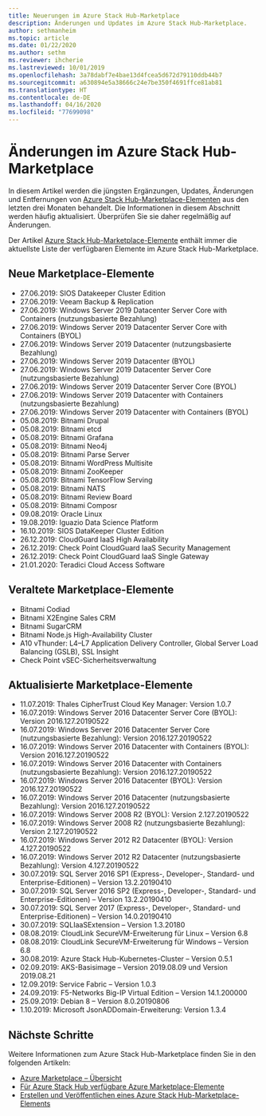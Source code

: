 ```yaml
---
title: Neuerungen im Azure Stack Hub-Marketplace
description: Änderungen und Updates im Azure Stack Hub-Marketplace.
author: sethmanheim
ms.topic: article
ms.date: 01/22/2020
ms.author: sethm
ms.reviewer: ihcherie
ms.lastreviewed: 10/01/2019
ms.openlocfilehash: 3a78dabf7e4bae13d4fcea5d672d79110ddb44b7
ms.sourcegitcommit: a630894e5a38666c24e7be350f4691ffce81ab81
ms.translationtype: HT
ms.contentlocale: de-DE
ms.lasthandoff: 04/16/2020
ms.locfileid: "77699098"
---
```

# <a name="azure-stack-hub-marketplace-changes"></a>Änderungen im Azure Stack Hub-Marketplace

In diesem Artikel werden die jüngsten Ergänzungen, Updates, Änderungen und Entfernungen von [Azure Stack Hub-Marketplace-Elementen](azure-stack-marketplace-azure-items.md) aus den letzten drei Monaten behandelt. Die Informationen in diesem Abschnitt werden häufig aktualisiert. Überprüfen Sie sie daher regelmäßig auf Änderungen.

Der Artikel [Azure Stack Hub-Marketplace-Elemente](azure-stack-marketplace-azure-items.md) enthält immer die aktuellste Liste der verfügbaren Elemente im Azure Stack Hub-Marketplace.

## <a name="new-marketplace-items"></a>Neue Marketplace-Elemente

- 27.06.2019: SIOS Datakeeper Cluster Edition
- 27.06.2019: Veeam Backup & Replication
- 27.06.2019: Windows Server 2019 Datacenter Server Core with Containers (nutzungsbasierte Bezahlung)
- 27.06.2019: Windows Server 2019 Datacenter Server Core with Containers (BYOL)
- 27.06.2019: Windows Server 2019 Datacenter (nutzungsbasierte Bezahlung)
- 27.06.2019: Windows Server 2019 Datacenter (BYOL)
- 27.06.2019: Windows Server 2019 Datacenter Server Core (nutzungsbasierte Bezahlung)
- 27.06.2019: Windows Server 2019 Datacenter Server Core (BYOL)
- 27.06.2019: Windows Server 2019 Datacenter with Containers (nutzungsbasierte Bezahlung)
- 27.06.2019: Windows Server 2019 Datacenter with Containers (BYOL)
- 05.08.2019: Bitnami Drupal
- 05.08.2019: Bitnami etcd
- 05.08.2019: Bitnami Grafana
- 05.08.2019: Bitnami Neo4j
- 05.08.2019: Bitnami Parse Server
- 05.08.2019: Bitnami WordPress Multisite
- 05.08.2019: Bitnami ZooKeeper
- 05.08.2019: Bitnami TensorFlow Serving
- 05.08.2019: Bitnami NATS
- 05.08.2019: Bitnami Review Board
- 05.08.2019: Bitnami Composr
- 09.08.2019: Oracle Linux
- 19.08.2019: Iguazio Data Science Platform
- 16.10.2019: SIOS DataKeeper Cluster Edition
- 26.12.2019: CloudGuard IaaS High Availability
- 26.12.2019: Check Point CloudGuard IaaS Security Management
- 26.12.2019: Check Point CloudGuard IaaS Single Gateway
- 21.01.2020: Teradici Cloud Access Software

## <a name="deprecated-marketplace-items"></a>Veraltete Marketplace-Elemente

- Bitnami Codiad
- Bitnami X2Engine Sales CRM
- Bitnami SugarCRM
- Bitnami Node.js High-Availability Cluster
- A10 vThunder: L4–L7 Application Delivery Controller, Global Server Load Balancing (GSLB), SSL Insight
- Check Point vSEC-Sicherheitsverwaltung

## <a name="updated-marketplace-items"></a>Aktualisierte Marketplace-Elemente

- 11.07.2019:   Thales CipherTrust Cloud Key Manager: Version 1.0.7
- 16.07.2019:   Windows Server 2016 Datacenter Server Core (BYOL): Version 2016.127.20190522
- 16.07.2019:   Windows Server 2016 Datacenter Server Core (nutzungsbasierte Bezahlung): Version 2016.127.20190522
- 16.07.2019:   Windows Server 2016 Datacenter with Containers (BYOL): Version 2016.127.20190522
- 16.07.2019:   Windows Server 2016 Datacenter with Containers (nutzungsbasierte Bezahlung): Version 2016.127.20190522
- 16.07.2019:   Windows Server 2016 Datacenter (BYOL): Version 2016.127.20190522
- 16.07.2019:   Windows Server 2016 Datacenter (nutzungsbasierte Bezahlung): Version 2016.127.20190522
- 16.07.2019:   Windows Server 2008 R2 (BYOL): Version 2.127.20190522
- 16.07.2019:   Windows Server 2008 R2 (nutzungsbasierte Bezahlung): Version 2.127.20190522
- 16.07.2019:   Windows Server 2012 R2 Datacenter (BYOL): Version 4.127.20190522
- 16.07.2019:   Windows Server 2012 R2 Datacenter (nutzungsbasierte Bezahlung): Version 4.127.20190522
- 30.07.2019: SQL Server 2016 SP1 (Express-, Developer-, Standard- und Enterprise-Editionen) – Version 13.2.20190410
- 30.07.2019: SQL Server 2016 SP2 (Express-, Developer-, Standard- und Enterprise-Editionen) – Version 13.2.20190410
- 30.07.2019: SQL Server 2017 (Express-, Developer-, Standard- und Enterprise-Editionen) – Version 14.0.20190410
- 30.07.2019: SQLIaaSExtension – Version 1.3.20180
- 08.08.2019: CloudLink SecureVM-Erweiterung für Linux – Version 6.8
- 08.08.2019: CloudLink SecureVM-Erweiterung für Windows – Version 6.8
- 30.08.2019: Azure Stack Hub-Kubernetes-Cluster – Version 0.5.1
- 02.09.2019: AKS-Basisimage – Version 2019.08.09 und Version 2019.08.21
- 12.09.2019: Service Fabric – Version 1.0.3
- 24.09.2019: F5-Networks Big-IP Virtual Edition – Version 14.1.200000
- 25.09.2019: Debian 8 – Version 8.0.20190806
- 1\.10.2019:  Microsoft JsonADDomain-Erweiterung: Version 1.3.4


## <a name="next-steps"></a>Nächste Schritte

Weitere Informationen zum Azure Stack Hub-Marketplace finden Sie in den folgenden Artikeln:

- [Azure Marketplace – Übersicht](azure-stack-marketplace.md)
- [Für Azure Stack Hub verfügbare Azure Marketplace-Elemente](azure-stack-marketplace-azure-items.md)
- [Erstellen und Veröffentlichen eines Azure Stack Hub-Marketplace-Elements](azure-stack-create-and-publish-marketplace-item.md)
